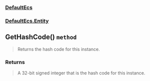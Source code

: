 ### [DefaultEcs](./DefaultEcs.md 'DefaultEcs')
### [DefaultEcs.Entity](./DefaultEcs-Entity.md 'DefaultEcs.Entity')
## GetHashCode() `method`
>Returns the hash code for this instance.
### Returns
>A 32-bit signed integer that is the hash code for this instance.
